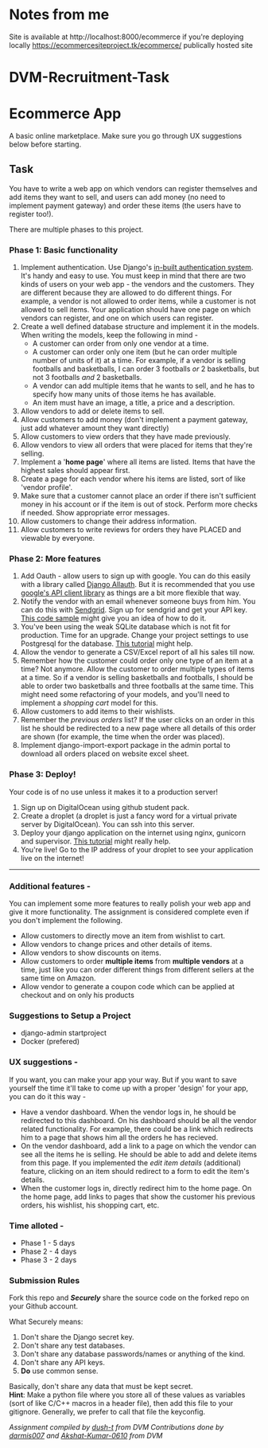 # Notes from me
Site is available at http://localhost:8000/ecommerce if you're deploying locally
https://ecommercesiteproject.tk/ecommerce/ publically hosted site


# DVM-Recruitment-Task
# Ecommerce App
A basic online marketplace. Make sure you go through UX suggestions below before starting.

## Task
You have to write a web app on which vendors can register themselves and add items they want to sell, and users can add money (no need to implement payment gateway)
and order these items (the users have to register too!).

There are multiple phases to this project.


### Phase 1: Basic functionality
1. Implement authentication. Use Django's [in-built authentication system](https://docs.djangoproject.com/en/3.0/topics/auth/).
It's handy and easy to use. You must keep in mind that there are two kinds of users on your web app - the vendors and the customers.
They are different because they are allowed to do different things. For example, a vendor is not allowed to order items, while a 
customer is not allowed to sell items. Your application should have one page on which vendors can register, and one on which users
can register.
2. Create a well defined database structure and implement it in the models. When writing the models, keep the following in mind - 
    * A customer can order from only one vendor at a time.
    * A customer can order only one item (but he can order multiple number of units of it) at a time. For example, if a vendor
    is selling footballs and basketballs, I can order 3 footballs *or* 2 basketballs, but not 3 footballs *and* 2 basketballs.
    * A vendor can add multiple items that he wants to sell, and he has to specify how many units of those items he 
    has available.
    * An item must have an image, a title, a price and a description.
3. Allow vendors to add or delete items to sell.
4. Allow customers to add money (don't implement a payment gateway, just add whatever amount they want directly)
6. Allow customers to view orders that they have made previously.
6. Allow vendors to view all orders that were placed for items that they're selling.
7. Implement a '**home page**' where all items are listed. Items that have the highest sales should appear first.
8. Create a page for each vendor where his items are listed, sort of like 'vendor profile'.
9. Make sure that a customer cannot place an order if there isn't sufficient money in his account or if the item is out of
stock. Perform more checks if needed. Show appropriate error messages.
10. Allow customers to change their address information.
11. Allow customers to write reviews for orders they have PLACED and viewable by everyone.


### Phase 2: More features
1. Add Oauth - allow users to sign up with google. You can do this easily with a library called [Django Allauth](https://wsvincent.com/django-allauth-tutorial/).
But it is recommended that you use [google's API client library](https://www.datadependence.com/2016/03/google-python-library-oauth2/)
as things are a bit more flexible that way.
2. Notify the vendor with an email whenever someone buys from him. You can do this with [Sendgrid](https://sendgrid.com).
Sign up for sendgrid and get your API key. [This code sample](https://sendgrid.com/docs/for-developers/sending-email/v3-python-code-example/)
might give you an idea of how to do it.
3. You've been using the weak SQLite database which is not fit for production. Time for an upgrade. Change your project
settings to use Postgresql for the database. [This tutorial](https://stackpython.medium.com/how-to-start-django-project-with-a-database-postgresql-aaa1d74659d8/)
might help.
4. Allow the vendor to generate a CSV/Excel report of all his sales till now.
5. Remember how the customer could order only one type of an item at a time? Not anymore. Allow the customer to order multiple
types of items at a time. So if a vendor is selling basketballs and footballs, I should be able to order two basketballs 
and three footballs at the same time. This might need some refactoring of your models, and you'll need to implement a 
*shopping cart* model for this.
5. Allow customers to add items to their wishlists.
6. Remember the *previous orders* list? If the user clicks on an order in this list he should be redirected to a new page where
all details of this order are shown (for example, the time when the order was placed).
7. Implement django-import-export package in the admin portal to download all orders placed on website excel sheet.


### Phase 3: Deploy!
Your code is of no use unless it makes it to a production server!
1. Sign up on DigitalOcean using github student pack.
2. Create a droplet (a droplet is just a fancy word for a virtual private server by DigitalOcean). You can ssh into this server.
3. Deploy your django application on the internet using nginx, gunicorn and supervisor. [This tutorial](https://rakibul.net/django-gunicorn-supervisor-nginx)
might really help.
4. You're live! Go to the IP address of your droplet to see your application live on the internet!

---

### Additional features -
You can implement some more features to really polish your web app and give it more functionality. The assignment is
considered complete even if you don't implement the following. 
* Allow customers to directly move an item from wishlist to cart.
* Allow vendors to change prices and other details of items.
* Allow vendors to show discounts on items.
* Allow customers to order **multiple items** from **multiple vendors** at a time, just like you can order different things
from different sellers at the same time on Amazon.
* Allow vendor to generate a coupon code which can be applied at checkout and on only his products

### Suggestions to Setup a Project
* django-admin startproject
* Docker (prefered)

### UX suggestions -
If you want, you can make your app your way. But if you want to save yourself the time it'll take to come up with a proper
'design' for your app, you can do it this way - 
* Have a vendor dashboard. When the vendor logs in, he should be redirected to this dashboard. On his dashboard should be all
the vendor related functionality. For example, there could be a link which redirects him to a page that shows him all the orders
he has recieved.
* On the vendor dashboard, add a link to a page on which the vendor can see all the items he is selling. He should be able
to add and delete items from this page. If you implemented the *edit item details* (additional) feature, clicking on an item 
should redirect to a form to edit the item's details.
* When the customer logs in, directly redirect him to the home page. On the home page, add links to pages that show the customer
his previous orders, his wishlist, his shopping cart, etc.


### Time alloted -
  - Phase 1 - 5 days
  - Phase 2 - 4 days
  - Phase 3 - 2 days
  

### Submission Rules
Fork this repo and ***Securely*** share the source code on the forked repo on your Github account.  

What Securely means:
  1. Don't share the Django secret key.
  2. Don't share any test databases.
  3. Don't share any database passwords/names or anything of the kind.
  4. Don't share any API keys.
  5. **Do** use common sense.

Basically, don't share any data that must be kept secret.  
**Hint**: Make a python file where you store all of these values as variables (sort of like C/C++ macros in a header file), then add this file to your gitignore. Generally, we prefer to call that file the keyconfig.

*Assignment compiled by [dush-t](https://github.com/dush-t) from DVM*
*Contributions done by [darmis007](https://github.com/darmis007) and [Akshat-Kumar-0610](https://github.com/Akshat-Kumar-0610) from DVM* 
